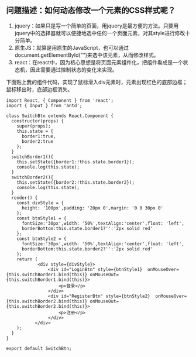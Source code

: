 ## 问题描述：如何动态修改一个元素的CSS样式呢？

1. jquery：如果只是写一个简单的页面，用jquery是最方便的方法。只要用jquery中的选择器就可以便捷地选中任何一个页面元素，对其style进行修改十分简单。
2. 原生JS：就算是用原生的JavaScript，也可以通过document.getElementById("")来选中该元素，从而修改样式。
3. react：在react中，因为核心思想是将页面元素组件化，把组件看成是一个状态机，因此需要通过控制状态的变化来实现。

下面贴上我的组件代码，实现了鼠标滑入div元素时，元素出现红色的底部边框；鼠标移出时，底部边框消失。

```
import React, { Component } from 'react';
import { Input } from 'antd';

class SwitchBtn extends React.Component {
  constructor(props) {
    super(props);
    this.state = {
      border1:true,
      border2:true
    };
  }
  switchBorder1(){
    this.setState({border1:!this.state.border1});
    console.log(this.state);
  }
  switchBorder2(){
    this.setState({border2:!this.state.border2});
    console.log(this.state);
  }
  render() {
    const divStyle = {
      height: '100px',padding: '20px 0',margin: '0 0 30px 0'
    };
    const btnStyle1 = {
      fontSize:'30px',width: '50%',textAlign:'center',float: 'left',
      borderBottom:this.state.border1?'':'2px solid red'
    };
    const btnStyle2 = {
      fontSize:'30px',width: '50%',textAlign:'center',float: 'left',
      borderBottom:this.state.border2?'':'2px solid red'
    };
    return (            
            <div style={divStyle}>
                <div id="LoginBtn" style={btnStyle1}  onMouseOver={this.switchBorder1.bind(this)} onMouseOut={this.switchBorder1.bind(this)}>
                    <p>登录</p>
                </div>
                <div id="RegisterBtn" style={btnStyle2}  onMouseOver={this.switchBorder2.bind(this)} onMouseOut={this.switchBorder2.bind(this)}>
                    <p>注册</p>
                </div>
           </div>
    );
  }
}

export default SwitchBtn;

```
